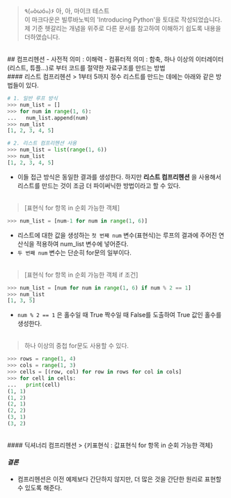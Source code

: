 >٩(๑òωó๑)۶ 아, 아, 마이크 테스트<br>
이 마크다운은 빌루바노빅의 'Introducing Python'을 토대로 작성되었습니다.
제 기준 헷갈리는 개념을 위주로 다른 문서를 참고하여 이해하기 쉽도록 내용을 더하였습니다.

<br>
## 컴프리헨션
- 사전적 의미 : 이해력
- 컴퓨터적 의미 : 함축, 하나 이상의 이터레이터(리스트, 튜플...)로 부터 코드를 절약한 자료구조를 만드는 방법

<br>
#### 리스트 컴프리헨션
> 1부터 5까지 정수 리스트를 만드는 데에는 아래와 같은 방법들이 있다.

```python
# 1. 일반 루프 방식
>>> num_list = []
>>> for num in range(1, 6):
...   num_list.append(num)
>>> num_list
[1, 2, 3, 4, 5]

# 2. 리스트 컴프리헨션 사용
>>> num_list = list(range(1, 6))
>>> num_list
[1, 2, 3, 4, 5]
```
- 이들 접근 방식은 동일한 결과를 생성한다. 하지만 **리스트 컴프리헨션** 을 사용해서 리스트를 만드는 것이 조금 더 파이써닉한 방법이라고 할 수 있다.
<br><br>

> [표현식 for 항목 in 순회 가능한 객체]

```python
>>> num_list = [num-1 for num in range(1, 6)]
```
- 리스트에 대한 값을 생성하는 `첫 번째 num` 변수(표현식)는 루프의 결과에 주어진 연산식을 적용하여 num_list 변수에 넣어준다.
- `두 번째 num` 변수는 단순히 for문의 일부이다.
<br><br>

> [표현식 for 항목 in 순회 가능한 객체 if 조건]

```python
>>> num_list = [num for num in range(1, 6) if num % 2 == 1]
>>> num_list
[1, 3, 5]
```
- `num % 2 == 1` 은 홀수일 때 True 짝수일 때 False를 도출하여 True 값인 홀수를 생성한다.
<br><br>

> 하나 이상의 중첩 for문도 사용할 수 있다.

```python
>>> rows = range(1, 4)
>>> cols = range(1, 3)
>>> cells = [(row, col) for row in rows for col in cols]
>>> for cell in cells:
...   print(cell)
(1, 1)
(1, 2)
(2, 1)
(2, 2)
(3, 1)
(3, 2)
```

<br>
#### 딕셔너리 컴프리헨션
> {키표현식 : 값표현식 for 항목 in 순회 가능한 객체}

#### *결론*
- 컴프리헨션은 이전 예제보다 간단하지 않지만, 더 많은 것을 간단한 원리로 표현할 수 있도록 해준다.
